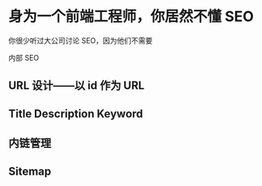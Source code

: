 身为一个前端工程师，你居然不懂 SEO 
===

你很少听过大公司讨论 SEO，因为他们不需要

内部 SEO

URL 设计——以 id 作为 URL
---

Title Description Keyword
---

内链管理
---

Sitemap
---

